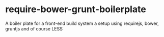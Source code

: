 require-bower-grunt-boilerplate
===============================

A boiler plate for a front-end build system a setup using requirejs, bower, gruntjs and of course LESS
